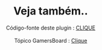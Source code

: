 <html>
<center>
<h1> Veja também.. </h1>

Código-fonte deste plugin :
  <a href="https://github.com/BootingK/java/tree/master/noBug"> CLIQUE </a> <br>                 
Tópico GamersBoard :
  <a href="http://gamersboard.com.br/topic/39181-f-bantibugc-n%C3%A3o-deixe-seus-player-bugar-creeper/">Clique</a>
</center>
</html>
